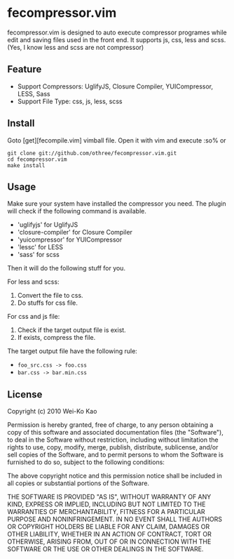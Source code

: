 # fecompressor.vim

fecompressor.vim is designed to auto execute compressor programes while edit
and saving files used in the front end. It supports js, css, less
and scss. (Yes, I know less and scss are not compressor)

## Feature

- Support Compressors: UglifyJS, Closure Compiler, YUICompressor, LESS, Sass
- Support File Type: css, js, less, scss

## Install

Goto [get][fecompile.vim] vimball file. Open it with vim and execute :so%
or 

    git clone git://github.com/othree/fecompressor.vim.git
    cd fecompressor.vim
    make install

## Usage

Make sure your system have installed the compressor you need. The plugin will 
check if the following command is available.

- 'uglifyjs' for UglifyJS
- 'closure-compiler' for Closure Compiler
- 'yuicompressor' for YUICompressor
- 'lessc' for LESS
- 'sass' for scss

Then it will do the following stuff for you.

For less and scss:
1. Convert the file to css.
2. Do stuffs for css file.

For css and js file:
1. Check if the target output file is exist.
2. If exists, compress the file.

The target output file have the following rule:
- ```foo_src.css -> foo.css```
- ```bar.css -> bar.min.css```

## License

Copyright (c) 2010 Wei-Ko Kao

Permission is hereby granted, free of charge, to any person obtaining a copy
of this software and associated documentation files (the "Software"), to deal
in the Software without restriction, including without limitation the rights
to use, copy, modify, merge, publish, distribute, sublicense, and/or sell
copies of the Software, and to permit persons to whom the Software is
furnished to do so, subject to the following conditions:

The above copyright notice and this permission notice shall be included in
all copies or substantial portions of the Software.

THE SOFTWARE IS PROVIDED "AS IS", WITHOUT WARRANTY OF ANY KIND, EXPRESS OR
IMPLIED, INCLUDING BUT NOT LIMITED TO THE WARRANTIES OF MERCHANTABILITY,
FITNESS FOR A PARTICULAR PURPOSE AND NONINFRINGEMENT. IN NO EVENT SHALL THE
AUTHORS OR COPYRIGHT HOLDERS BE LIABLE FOR ANY CLAIM, DAMAGES OR OTHER
LIABILITY, WHETHER IN AN ACTION OF CONTRACT, TORT OR OTHERWISE, ARISING FROM,
OUT OF OR IN CONNECTION WITH THE SOFTWARE OR THE USE OR OTHER DEALINGS IN
THE SOFTWARE.

